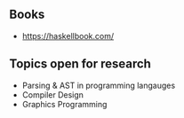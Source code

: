 ## Books
- https://haskellbook.com/


## Topics open for research
- Parsing & AST in programming langauges
- Compiler Design
- Graphics Programming
